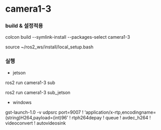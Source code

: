 # camera1-3

### build & 설정적용

colcon build --symlink-install --packages-select camera1-3

source ~/ros2_ws/install/local_setup.bash

### 실행

- jetson

ros2 run camera1-3 sub

ros2 run camera1-3 sub_jetson

- windows

gst-launch-1.0 -v udpsrc port=9007 ! ‘application/x-rtp,encodingname=(string)H264,payload=(int)96’ ! rtph264depay ! queue ! avdec_h264 ! videoconvert ! autovideosink

